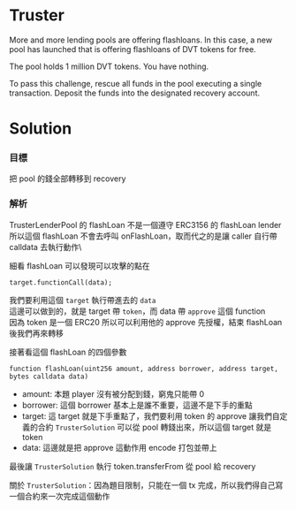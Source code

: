 # Truster

More and more lending pools are offering flashloans. In this case, a new pool has launched that is offering flashloans of DVT tokens for free.

The pool holds 1 million DVT tokens. You have nothing.

To pass this challenge, rescue all funds in the pool executing a single transaction. Deposit the funds into the designated recovery account.

# Solution

### 目標

把 pool 的錢全部轉移到 recovery

### 解析

TrusterLenderPool 的 flashLoan 不是一個遵守 ERC3156 的 flashLoan lender\
所以這個 flashLoan 不會去呼叫 onFlashLoan，取而代之的是讓 caller 自行帶 calldata 去執行動作\

細看 flashLoan 可以發現可以攻擊的點在 
```solidity
target.functionCall(data);
```

我們要利用這個 `target` 執行帶進去的 `data`\
這邊可以做到的，就是 target 帶 `token`，而 data 帶 `approve` 這個 function\
因為 token 是一個 ERC20 所以可以利用他的 approve 先授權，結束 flashLoan 後我們再來轉移

接著看這個 flashLoan 的四個參數
```solidity
function flashLoan(uint256 amount, address borrower, address target, bytes calldata data)
```
- amount: 本題 player 沒有被分配到錢，窮鬼只能帶 0
- borrower: 這個 borrower 基本上是誰不重要，這邊不是下手的重點
- target: 這 target 就是下手重點了，我們要利用 token 的 approve 讓我們自定義的合約 `TrusterSolution` 可以從 pool 轉錢出來，所以這個 target 就是 token
- data: 這邊就是把 approve 這動作用 encode 打包並帶上

最後讓 `TrusterSolution` 執行 token.transferFrom 從 pool 給 recovery

關於 `TrusterSolution`：因為題目限制，只能在一個 tx 完成，所以我們得自己寫一個合約來一次完成這個動作